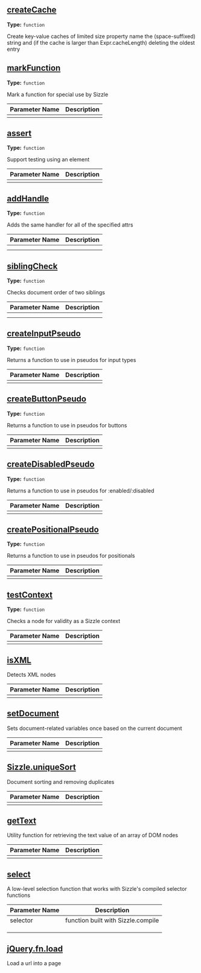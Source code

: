 ## [createCache](../doc/jquery/external/jquery/jquery.js#L866)

**Type:** `function`

Create key-value caches of limited size 
property name the (space-suffixed) string and (if the cache is larger than Expr.cacheLength) 
deleting the oldest entry 












## [markFunction](../doc/jquery/external/jquery/jquery.js#L886)

**Type:** `function`

Mark a function for special use by Sizzle 




|Parameter Name|Description|
|-----|-----|
||








## [assert](../doc/jquery/external/jquery/jquery.js#L895)

**Type:** `function`

Support testing using an element 




|Parameter Name|Description|
|-----|-----|
||








## [addHandle](../doc/jquery/external/jquery/jquery.js#L916)

**Type:** `function`

Adds the same handler for all of the specified attrs 




|Parameter Name|Description|
|-----|-----|
||
||








## [siblingCheck](../doc/jquery/external/jquery/jquery.js#L930)

**Type:** `function`

Checks document order of two siblings 





|Parameter Name|Description|
|-----|-----|
||
||








## [createInputPseudo](../doc/jquery/external/jquery/jquery.js#L958)

**Type:** `function`

Returns a function to use in pseudos for input types 




|Parameter Name|Description|
|-----|-----|
||








## [createButtonPseudo](../doc/jquery/external/jquery/jquery.js#L969)

**Type:** `function`

Returns a function to use in pseudos for buttons 




|Parameter Name|Description|
|-----|-----|
||








## [createDisabledPseudo](../doc/jquery/external/jquery/jquery.js#L980)

**Type:** `function`

Returns a function to use in pseudos for :enabled/:disabled 




|Parameter Name|Description|
|-----|-----|
||








## [createPositionalPseudo](../doc/jquery/external/jquery/jquery.js#L1036)

**Type:** `function`

Returns a function to use in pseudos for positionals 




|Parameter Name|Description|
|-----|-----|
||








## [testContext](../doc/jquery/external/jquery/jquery.js#L1058)

**Type:** `function`

Checks a node for validity as a Sizzle context 





|Parameter Name|Description|
|-----|-----|
||








## [isXML](../doc/jquery/external/jquery/jquery.js#L1070)

Detects XML nodes 





|Parameter Name|Description|
|-----|-----|
||








## [setDocument](../doc/jquery/external/jquery/jquery.js#L1085)

Sets document-related variables once based on the current document 





|Parameter Name|Description|
|-----|-----|
||








## [Sizzle.uniqueSort](../doc/jquery/external/jquery/jquery.js#L1564)

Document sorting and removing duplicates 




|Parameter Name|Description|
|-----|-----|
||








## [getText](../doc/jquery/external/jquery/jquery.js#L1597)

Utility function for retrieving the text value of an array of DOM nodes 




|Parameter Name|Description|
|-----|-----|
||








## [select](../doc/jquery/external/jquery/jquery.js#L2632)

A low-level selection function that works with Sizzle's compiled 
selector functions 




|Parameter Name|Description|
|-----|-----|
|selector|function built with Sizzle.compile|
||
||
||








## [jQuery.fn.load](../doc/jquery/external/jquery/jquery.js#L10086)

Load a url into a page 












